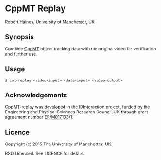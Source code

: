 # CppMT Replay

Robert Haines, University of Manchester, UK

## Synopsis

Combine [CppMT][cmt] object tracking data with the original video for verification and further use.

## Usage

```shell
$ cmt-replay <video-input> <data-input> <video-output>
```

## Acknowledgements

CppMT-replay was developed in the IDInteraction project, funded by the Engineering and Physical Sciences Research Council, UK through grant agreement number [EP/M017133/1][gow].

## Licence

Copyright (c) 2015 The University of Manchester, UK.

BSD Licenced. See LICENCE for details.

[cmt]: https://github.com/gnebehay/CppMT
[gow]: http://gow.epsrc.ac.uk/NGBOViewGrant.aspx?GrantRef=EP/M017133/1
